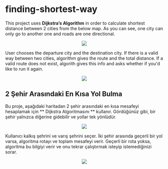 # finding-shortest-way

This project uses **Dijkstra’s Algorithm** in order to calculate shortest distance between 2 cities from the below map. As you can see, one city can only go to another one and roads are one directional. 

<p align="center">
  <img src="https://i.hizliresim.com/4obMs0.png">
</p>

User chooses the departure city and the destination city. If there is a valid way between two cities, algorithm gives the route and the total distance. If a valid route does not exist, algorith gives this info and asks whether if you'd like to run it again.

<p align="center">
  <img src="https://i.hizliresim.com/2qMAQ7.png">
</p>

## 2 Şehir Arasındaki En Kısa Yol Bulma

Bu proje, aşağıdaki haritadan 2 şehir arasındaki en kısa mesafeyi hesaplamak için ** Dijkstra Algoritmasını ** kullanır. Gördüğünüz gibi, bir şehir yalnızca diğerine gidebilir ve yollar tek yönlüdür.

<p align="center">
  <img src="https://i.hizliresim.com/4obMs0.png">
</p>

Kullanıcı kalkış şehrini ve varış şehrini seçer. İki şehir arasında geçerli bir yol varsa, algoritma rotayı ve toplam mesafeyi verir. Geçerli bir rota yoksa, algoritma bu bilgiyi verir ve onu tekrar çalıştırmak isteyip istemediğinizi sorar.

<p align="center">
  <img src="https://i.hizliresim.com/2qMAQ7.png">
</p>

